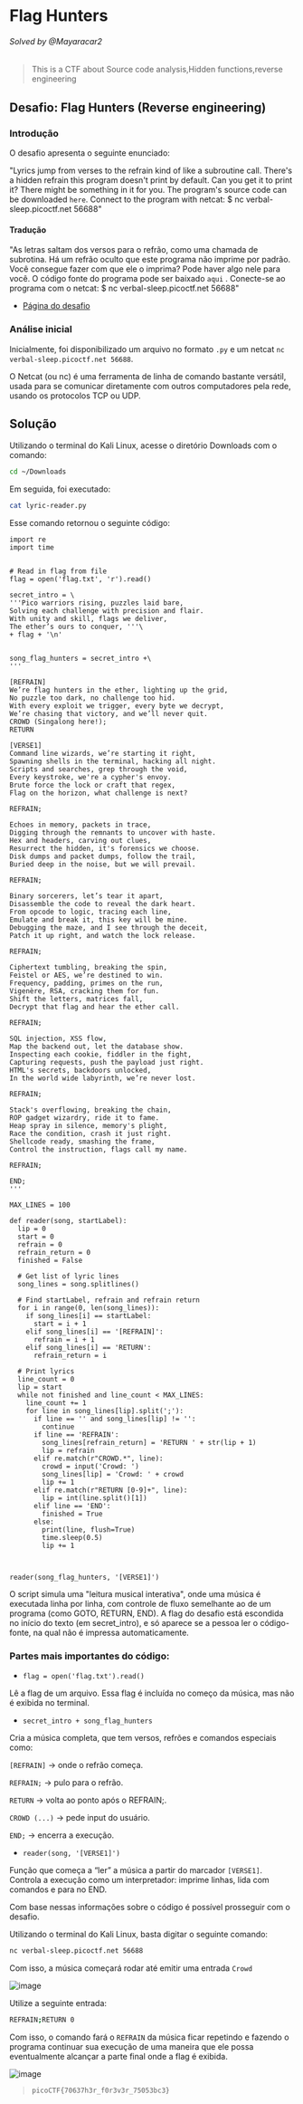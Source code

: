 # Flag Hunters
###### Solved by @Mayaracar2
> This is a CTF about Source code analysis,Hidden functions,reverse engineering
## Desafio: Flag Hunters (Reverse engineering)
### Introdução
O desafio apresenta o seguinte enunciado:

"Lyrics jump from verses to the refrain kind of like a subroutine call. There's a hidden refrain this program doesn't print by default. Can you get it to print it? There might be something in it for you.
The program's source code can be downloaded `here`.
Connect to the program with netcat:
$ nc verbal-sleep.picoctf.net 56688"

#### Tradução
"As letras saltam dos versos para o refrão, como uma chamada de subrotina. Há um refrão oculto que este programa não imprime por padrão. Você consegue fazer com que ele o imprima? Pode haver algo nele para você.
O código fonte do programa pode ser baixado `aqui` .
Conecte-se ao programa com o netcat:
$ nc verbal-sleep.picoctf.net 56688"

- [Página do desafio](https://play.picoctf.org/practice/challenge/472)

### Análise inicial
Inicialmente, foi disponibilizado um arquivo no formato `.py` e um netcat `nc verbal-sleep.picoctf.net 56688`.

O Netcat (ou nc) é uma ferramenta de linha de comando bastante versátil, usada para se comunicar diretamente com outros computadores pela rede, usando os protocolos TCP ou UDP.

## Solução
Utilizando o terminal do Kali Linux, acesse o diretório Downloads com o comando:

```bash
cd ~/Downloads
```
Em seguida, foi executado:

```bash
cat lyric-reader.py
```
Esse comando retornou o seguinte código:

```
import re
import time


# Read in flag from file
flag = open('flag.txt', 'r').read()

secret_intro = \
'''Pico warriors rising, puzzles laid bare,
Solving each challenge with precision and flair.
With unity and skill, flags we deliver,
The ether’s ours to conquer, '''\
+ flag + '\n'


song_flag_hunters = secret_intro +\
'''

[REFRAIN]
We’re flag hunters in the ether, lighting up the grid,
No puzzle too dark, no challenge too hid.
With every exploit we trigger, every byte we decrypt,
We’re chasing that victory, and we’ll never quit.
CROWD (Singalong here!);
RETURN

[VERSE1]
Command line wizards, we’re starting it right,
Spawning shells in the terminal, hacking all night.
Scripts and searches, grep through the void,
Every keystroke, we're a cypher's envoy.
Brute force the lock or craft that regex,
Flag on the horizon, what challenge is next?

REFRAIN;

Echoes in memory, packets in trace,
Digging through the remnants to uncover with haste.
Hex and headers, carving out clues,
Resurrect the hidden, it's forensics we choose.
Disk dumps and packet dumps, follow the trail,
Buried deep in the noise, but we will prevail.

REFRAIN;

Binary sorcerers, let’s tear it apart,
Disassemble the code to reveal the dark heart.
From opcode to logic, tracing each line,
Emulate and break it, this key will be mine.
Debugging the maze, and I see through the deceit,
Patch it up right, and watch the lock release.

REFRAIN;

Ciphertext tumbling, breaking the spin,
Feistel or AES, we’re destined to win.
Frequency, padding, primes on the run,
Vigenère, RSA, cracking them for fun.
Shift the letters, matrices fall,
Decrypt that flag and hear the ether call.

REFRAIN;

SQL injection, XSS flow,
Map the backend out, let the database show.
Inspecting each cookie, fiddler in the fight,
Capturing requests, push the payload just right.
HTML's secrets, backdoors unlocked,
In the world wide labyrinth, we’re never lost.

REFRAIN;

Stack's overflowing, breaking the chain,
ROP gadget wizardry, ride it to fame.
Heap spray in silence, memory's plight,
Race the condition, crash it just right.
Shellcode ready, smashing the frame,
Control the instruction, flags call my name.

REFRAIN;

END;
'''

MAX_LINES = 100

def reader(song, startLabel):
  lip = 0
  start = 0
  refrain = 0
  refrain_return = 0
  finished = False

  # Get list of lyric lines
  song_lines = song.splitlines()
  
  # Find startLabel, refrain and refrain return
  for i in range(0, len(song_lines)):
    if song_lines[i] == startLabel:
      start = i + 1
    elif song_lines[i] == '[REFRAIN]':
      refrain = i + 1
    elif song_lines[i] == 'RETURN':
      refrain_return = i

  # Print lyrics
  line_count = 0
  lip = start
  while not finished and line_count < MAX_LINES:
    line_count += 1
    for line in song_lines[lip].split(';'):
      if line == '' and song_lines[lip] != '':
        continue
      if line == 'REFRAIN':
        song_lines[refrain_return] = 'RETURN ' + str(lip + 1)
        lip = refrain
      elif re.match(r"CROWD.*", line):
        crowd = input('Crowd: ')
        song_lines[lip] = 'Crowd: ' + crowd
        lip += 1
      elif re.match(r"RETURN [0-9]+", line):
        lip = int(line.split()[1])
      elif line == 'END':
        finished = True
      else:
        print(line, flush=True)
        time.sleep(0.5)
        lip += 1



reader(song_flag_hunters, '[VERSE1]')
```
O script simula uma "leitura musical interativa", onde uma música é executada linha por linha, com controle de fluxo semelhante ao de um programa (como GOTO, RETURN, END). A flag do desafio está escondida no início do texto (em secret_intro), e só aparece se a pessoa ler o código-fonte, na qual não é impressa automaticamente.

### Partes mais importantes do código:
- `flag = open('flag.txt').read()`

Lê a flag de um arquivo. Essa flag é incluída no começo da música, mas não é exibida no terminal.

- `secret_intro + song_flag_hunters`

Cria a música completa, que tem versos, refrões e comandos especiais como:

`[REFRAIN]` → onde o refrão começa.

`REFRAIN;` → pulo para o refrão.

`RETURN` → volta ao ponto após o REFRAIN;.

`CROWD (...)` → pede input do usuário.

`END;` → encerra a execução.

- `reader(song, '[VERSE1]')`

Função que começa a “ler” a música a partir do marcador `[VERSE1]`.
Controla a execução como um interpretador: imprime linhas, lida com comandos e para no END.

Com base nessas informações sobre o código é possível prosseguir com o desafio.

Utilizando o terminal do Kali Linux, basta digitar o seguinte comando:

```bash
nc verbal-sleep.picoctf.net 56688
```
Com isso, a música começará rodar até emitir uma entrada `Crowd`

![image](https://github.com/user-attachments/assets/66baac9e-c257-4e43-8d35-3d7d2541f563)

Utilize a seguinte entrada: 
```bash
REFRAIN;RETURN 0
```
Com isso, o comando fará o `REFRAIN` da música ficar repetindo e fazendo o programa continuar sua execução de uma maneira que ele possa eventualmente alcançar a parte final onde a flag é exibida.

![image](https://github.com/user-attachments/assets/39d91534-803a-447b-805d-8f95cf85023b)

>`picoCTF{70637h3r_f0r3v3r_75053bc3}`
 
